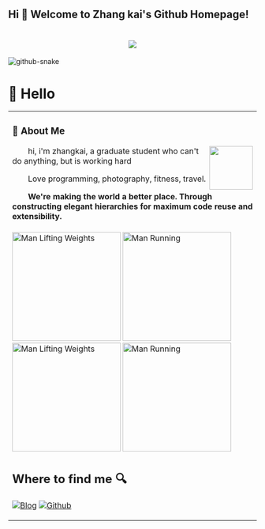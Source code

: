 ## Hi 🎉 Welcome to Zhang kai's Github Homepage!


<h1 align="center"> <a href="https://blog.ytadx.cn/"> <img src="https://readme-typing-svg.herokuapp.com/?lines=时刻保持客气!&center=true&size=20"> </a> </h1>

<picture>
  <source media="(prefers-color-scheme: dark)" srcset="https://cdn.jsdelivr.net/gh/sun0225SUN/sun0225SUN/profile-snake-contrib/github-contribution-grid-snake-dark.svg" />
  <source media="(prefers-color-scheme: light)" srcset="https://cdn.jsdelivr.net/gh/sun0225SUN/sun0225SUN/profile-snake-contrib/github-contribution-grid-snake.svg" />
  <img alt="github-snake" src="https://cdn.jsdelivr.net/gh/sun0225SUN/sun0225SUN/profile-snake-contrib/github-contribution-grid-snake-dark.svg" />
</picture>

#  🙋 Hello

<table>
<tr><td>

<!-- About me 关于我 -->

### 🤺 About Me

<img align="right" width="88" src="https://cdn.jsdelivr.net/gh/sun0225SUN/sun0225SUN/assets/images/steven.png" />

<p>&emsp;&emsp;hi, i'm zhangkai, a graduate student who can't do anything, but is working hard</p>
<p>&emsp;&emsp;Love programming, photography, fitness, travel.</p>
<p><strong>&emsp;&emsp;We're making the world a better place. Through constructing elegant hierarchies for maximum code reuse and extensibility.</strong></p>

</td></tr>
<tr>
<td>
<img src="https://cdn.jsdelivr.net/gh/sun0225SUN/sun0225SUN/assets/images/man.png" alt="Man Lifting Weights" width="220" height="220" />
<img src="https://cdn.jsdelivr.net/gh/sun0225SUN/sun0225SUN/assets/images/man_run.png" alt="Man Running" width="220" height="220" />
<img src="https://cdn.jsdelivr.net/gh/sun0225SUN/sun0225SUN/assets/images/man.png" alt="Man Lifting Weights" width="220" height="220" />
<img src="https://cdn.jsdelivr.net/gh/sun0225SUN/sun0225SUN/assets/images/man_run.png" alt="Man Running" width="220" height="220" />

## Where to find me 🔍 

<p><a href="[https://blog.ytadx.cn](https://blog.csdn.net/m0_47005029?spm=1018.2226.3001.5343)" target="_blank"><img alt="Blog" src="https://img.shields.io/badge/Blog-%23FF4088.svg?&style=for-the-badge&logo=hugo&logoColor=white" /></a> <a href="https://github.com/zhang-kai-123" target="_blank"><img alt="Github" src="https://img.shields.io/badge/GitHub-%2312100E.svg?&style=for-the-badge&logo=Github&logoColor=white" /></a> 
</p>



<!-- just img 图片 -->
<!-- run 图片 -->




